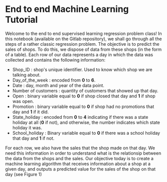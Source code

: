 # End to end Machine Learning Tutorial

<p> Welcome to the end to end supervised learning regression problem class! In this notebook (available on the Gitlab repository), we shall go through all the steps of a rather classic regression problem. The objective is to predict the sales of shops. To do this, we dispose of data from these shops (in the form of a table). Each row of our data represents a day in which the data was collected and contains the following information: </p>
<ul>
    <li> Shop_ID : shop's unique identifier. Used to know which shop we are talking about. 
    <li> Day_of_the_week : encoded from <b>0</b> to <b>6</b>.
    <li> Date : day, month and year of the data point.
    <li> Number of customers : quantity of customers that showed up that day.
    <li> Open : binary variable equal to <b>0</b> if shop closed that day and <b>1</b> if shop was open.
    <li> Promotion : binary variable equal to <b>0</b> if shop had no promotions that day and <b>1</b> if it did.
    <li> State_holiday : encoded from <b>0</b> to <b>4</b> indicating if there was a state holiday at all (<b>0</b> if not), and otherwise, the number indicates which state holiday it was.
    <li> School_holiday : Binary variable equal to <b>0</b> if there was a school holiday that day and <b>1</b> if not.
</ul>
<p> For each row, we also have the sales that the shop made on that day. We need this information in order to understand what is the relationsip between the data from the shops and the sales. Our objective today is to create a machine learning algorithm that receives information about a shop at a given day, and outputs a predicted value for the sales of the shop on that day (see Figure 1) </p>
